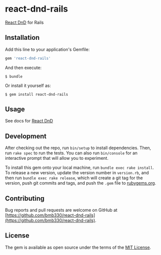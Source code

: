 # react-dnd-rails

[React DnD](http://gaearon.github.io/react-dnd/) for Rails

## Installation

Add this line to your application's Gemfile:

```ruby
gem 'react-dnd-rails'
```

And then execute:

    $ bundle

Or install it yourself as:

    $ gem install react-dnd-rails

## Usage

See docs for [React DnD](http://gaearon.github.io/react-dnd/)

## Development

After checking out the repo, run `bin/setup` to install dependencies. Then, run `rake spec` to run the tests. You can also run `bin/console` for an interactive prompt that will allow you to experiment.

To install this gem onto your local machine, run `bundle exec rake install`. To release a new version, update the version number in `version.rb`, and then run `bundle exec rake release`, which will create a git tag for the version, push git commits and tags, and push the `.gem` file to [rubygems.org](https://rubygems.org).

## Contributing

Bug reports and pull requests are welcome on GitHub at [https://github.com/bmb330/react-dnd-rails](https://github.com/bmb330/react-dnd-rails).


## License

The gem is available as open source under the terms of the [MIT License](http://opensource.org/licenses/MIT).

